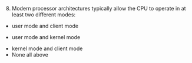 8. Modern processor architectures typically allow the CPU to operate in at least two different modes:
* user mode and client mode
+ user mode and kernel mode
* kernel mode and client mode
* None all above
